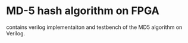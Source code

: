 # MD-5 hash algorithm on FPGA
contains verilog implementaiton and testbench of the MD5 algorithm on Verilog.
